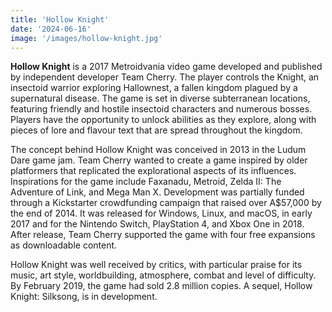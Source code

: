 ```yaml
---
title: 'Hollow Knight'
date: '2024-06-16'
image: '/images/hollow-knight.jpg'
---
```


**Hollow Knight** is a 2017 Metroidvania video game developed and published by independent developer Team Cherry. The player controls the Knight, an insectoid warrior exploring Hallownest, a fallen kingdom plagued by a supernatural disease. The game is set in diverse subterranean locations, featuring friendly and hostile insectoid characters and numerous bosses. Players have the opportunity to unlock abilities as they explore, along with pieces of lore and flavour text that are spread throughout the kingdom.

The concept behind Hollow Knight was conceived in 2013 in the Ludum Dare game jam. Team Cherry wanted to create a game inspired by older platformers that replicated the explorational aspects of its influences. Inspirations for the game include Faxanadu, Metroid, Zelda II: The Adventure of Link, and Mega Man X. Development was partially funded through a Kickstarter crowdfunding campaign that raised over A$57,000 by the end of 2014. It was released for Windows, Linux, and macOS, in early 2017 and for the Nintendo Switch, PlayStation 4, and Xbox One in 2018. After release, Team Cherry supported the game with four free expansions as downloadable content.

Hollow Knight was well received by critics, with particular praise for its music, art style, worldbuilding, atmosphere, combat and level of difficulty. By February 2019, the game had sold 2.8 million copies. A sequel, Hollow Knight: Silksong, is in development.
